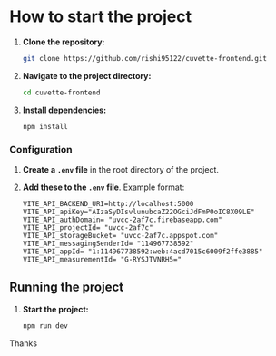 # How to start the project

1. **Clone the repository:**

    ```bash
    git clone https://github.com/rishi95122/cuvette-frontend.git
    ```
    
2. **Navigate to the project directory:**

    ```bash
    cd cuvette-frontend
    ```
    
3. **Install dependencies:**

    ```bash
    npm install
    ```

### Configuration

1. **Create a `.env` file** in the root directory of the project.

2. **Add these to the `.env` file**. Example format:

    ```env
    VITE_API_BACKEND_URI=http://localhost:5000
    VITE_API_apiKey="AIzaSyDIsvlunubcaZ22OGciJdFmP0oIC8X09LE"
    VITE_API_authDomain= "uvcc-2af7c.firebaseapp.com"
    VITE_API_projectId= "uvcc-2af7c"
    VITE_API_storageBucket= "uvcc-2af7c.appspot.com"
    VITE_API_messagingSenderId= "114967738592"
    VITE_API_appId= "1:114967738592:web:4acd7015c6009f2ffe3885"
    VITE_API_measurementId= "G-RYSJTVNRH5="
    ```
## Running the project

1. **Start the project:**

    ```bash
    npm run dev
    ```

Thanks
